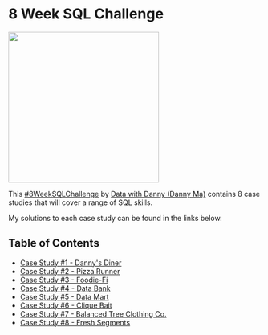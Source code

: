 # 8 Week SQL Challenge

<img src="https://github.com/SophiaTulip/8_Week_SQL_Challenge/assets/157422079/f9b7458e-9425-4834-ba2a-af83687aaeda" width="300"/>

This [#8WeekSQLChallenge](https://8weeksqlchallenge.com/) by [Data with Danny (Danny Ma)](https://www.linkedin.com/in/datawithdanny) contains 8 case studies that will cover a range of SQL skills.

My solutions to each case study can be found in the links below.

## Table of Contents

- [Case Study #1 - Danny's Diner](https://github.com/SophiaTulip/8_Week_SQL_Challenge/blob/main/Case%20Study%20%231%20-%20Danny's%20Diner/README.md)
- [Case Study #2 - Pizza Runner](https://github.com/SophiaTulip/8_Week_SQL_Challenge/blob/main/Case%20Study%20%232%20-%20Pizza%20Runner/README.md)
- [Case Study #3 - Foodie-Fi](https://github.com/SophiaTulip/8_Week_SQL_Challenge/blob/main/Case%20Study%20%233%20-%20Foodie-Fi/Solutions)
- [Case Study #4 - Data Bank](https://github.com/SophiaTulip/8_Week_SQL_Challenge/blob/main/Case%20Study%20%234%20-%20Data%20Bank/Solutions)
- [Case Study #5 - Data Mart](https://github.com/SophiaTulip/8_Week_SQL_Challenge/blob/main/Case%20Study%20%235%20-%20Data%20Mart/Solutions)
- [Case Study #6 - Clique Bait](https://github.com/SophiaTulip/8_Week_SQL_Challenge/blob/main/Case%20Study%20%236%20-%20Clique%20Bait/Solutions)
- [Case Study #7 - Balanced Tree Clothing Co.](https://github.com/SophiaTulip/8_Week_SQL_Challenge/blob/main/Case%20Study%20%237%20-%20Balanced%20Tree%20Clothing%20Co./Solutions)
- [Case Study #8 - Fresh Segments](https://github.com/SophiaTulip/8_Week_SQL_Challenge/blob/main/Case%20Study%20%238%20-%20Fresh%20Segments/Solutions)
